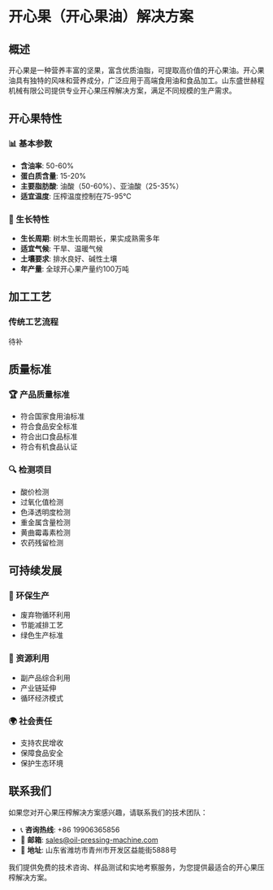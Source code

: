 # 开心果（开心果油）解决方案

## 概述

开心果是一种营养丰富的坚果，富含优质油脂，可提取高价值的开心果油。开心果油具有独特的风味和营养成分，广泛应用于高端食用油和食品加工。山东盛世赫程机械有限公司提供专业开心果压榨解决方案，满足不同规模的生产需求。

## 开心果特性

### 📊 基本参数
- **含油率**: 50-60%
- **蛋白质含量**: 15-20%
- **主要脂肪酸**: 油酸（50-60%）、亚油酸（25-35%）
- **适宜温度**: 压榨温度控制在75-95℃

### 🌱 生长特性
- **生长周期**: 树木生长周期长，果实成熟需多年
- **适宜气候**: 干旱、温暖气候
- **土壤要求**: 排水良好、碱性土壤
- **年产量**: 全球开心果产量约100万吨

## 加工工艺

### 传统工艺流程
待补

## 质量标准

### 🏆 产品质量标准
- 符合国家食用油标准
- 符合食品安全标准
- 符合出口食品标准
- 符合有机食品认证

### 🔍 检测项目
- 酸价检测
- 过氧化值检测
- 色泽透明度检测
- 重金属含量检测
- 黄曲霉毒素检测
- 农药残留检测

## 可持续发展

### 🌱 环保生产
- 废弃物循环利用
- 节能减排工艺
- 绿色生产标准

### 🔄 资源利用
- 副产品综合利用
- 产业链延伸
- 循环经济模式

### 🌍 社会责任
- 支持农民增收
- 保障食品安全
- 保护生态环境

## 联系我们

如果您对开心果压榨解决方案感兴趣，请联系我们的技术团队：

- 📞 **咨询热线**: +86 19906365856
- 📧 **邮箱**: sales@oil-pressing-machine.com
- 📍 **地址**: 山东省潍坊市青州市开发区益能街5888号

我们提供免费的技术咨询、样品测试和实地考察服务，为您提供最适合的开心果压榨解决方案。